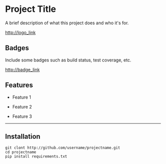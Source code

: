 # Project Title

A brief description of what this project does and who it's for.

<http://logo_link>


## Badges

Include some badges such as build status, test coverage, etc.

<http://badge_link>


## Features

- Feature 1

- Feature 2

- Feature 3

---

## Installation

    git clont http://github.com/username/projectname.git
    cd projectname
    pip install requirements.txt

